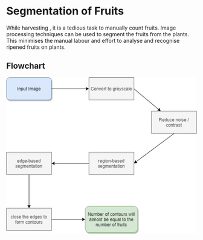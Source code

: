# Segmentation of Fruits
While harvesting , it is a tedious task to manually count fruits. Image processing techniques can be used to segment the fruits from the plants. This minimises the manual labour and effort to analyse and recognise ripened fruits on plants. 

## Flowchart 

![arch](./flowchart.jpg)
